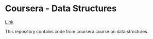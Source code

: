 # Coursera - Data Structures
[Link](https://www.coursera.org/learn/algorithmic-toolbox/)

This repository contains code from coursera course on data structures.
